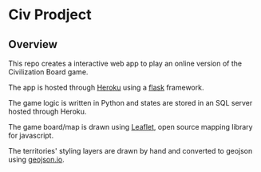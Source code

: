 # Civ Prodject

## Overview
This repo creates a interactive web app to play an online version of the Civilization Board game. 

The app is hosted through [Heroku](https://www.heroku.com) using a [flask](https://www.fullstackpython.com/flask.html) framework.

The game logic is written in Python and states are stored in an SQL server hosted through Heroku.

The game board/map is drawn using [Leaflet](https://leafletjs.com/), open source mapping library for javascript.

The territories' styling layers are drawn by hand and converted to geojson using [geojson.io](https://geojson.io/#map=2/0/20).